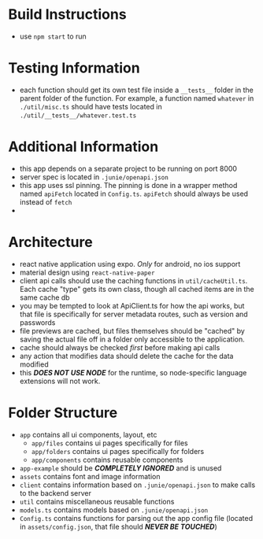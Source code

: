 # Build Instructions
- use `npm start` to run

# Testing Information
- each function should get its own test file inside a `__tests__` folder in the parent folder of the function. For example, a function named `whatever` in `./util/misc.ts` should have tests located in `./util/__tests__/whatever.test.ts`

# Additional Information
- this app depends on a separate project to be running on port 8000
- server spec is located in `.junie/openapi.json`
- this app uses ssl pinning. The pinning is done in a wrapper method named `apiFetch` located in `Config.ts`. `apiFetch` should always be used instead of `fetch`
- 

# Architecture
- react native application using expo. _Only_ for android, no ios support
- material design using `react-native-paper`
- client api calls should use the caching functions in `util/cacheUtil.ts`. Each cache "type" gets its own class, though all cached items are in the same cache db
- you may be tempted to look at ApiClient.ts for how the api works, but that file is specifically for server metadata routes, such as version and passwords
- file previews are cached, but files themselves should be "cached" by saving the actual file off in a folder only accessible to the application.
- cache should always be checked _first_ before making api calls
- any action that modifies data should delete the cache for the data modified
- this ***DOES NOT USE NODE*** for the runtime, so node-specific language extensions will not work.

# Folder Structure
- `app` contains all ui components, layout, etc
  - `app/files` contains ui pages specifically for files
  - `app/folders` contains ui pages specifically for folders
  - `app/components` contains reusable components
- `app-example` should be ***COMPLETELY IGNORED*** and is unused
- `assets` contains font and image information
- `client` contains information based on `.junie/openapi.json` to make calls to the backend server
- `util` contains miscellaneous reusable functions
- `models.ts` contains models based on `.junie/openapi.json`
- `Config.ts` contains functions for parsing out the app config file (located in `assets/config.json`, that file should ***NEVER BE TOUCHED***)
